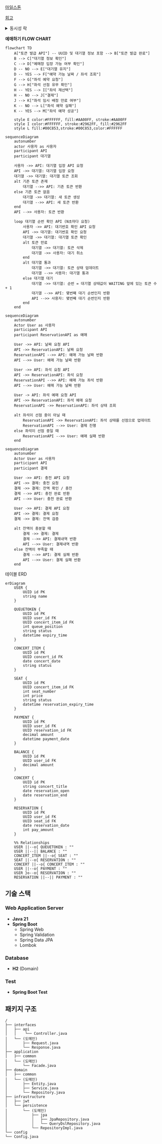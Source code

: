 [마일스톤](https://github.com/users/jjuya21/projects/2)

[회고](https://www.notion.so/STEP-10-1293baa346948054a5e4da68cb65eb3f)

<details>
  <summary>동시성 락</summary>

  <details>
    <summary>좌석 점유</summary>

  ```
  시나리오: 동일한 좌석에 대해 다수의 예약 요청이 동시에 발생한다.
  
  문제: 실제 좌석에 대한 예매는 하나만 존재해야하지만 여러 개가 존재할 수 있다.
  
  발생 가능성: 높음
  
  재시도 필요 유무: 무
  
  해결: 좌석점유에서 분산락을 이용해 한 좌석에 대해 최초 좌석 예매 요청 이후 모두 throw 한다.
  
  이유: 현재 로직은 좌석 점유 후 예약 인원 변경이 되고 있습니다.
  좌석 점유에 분산락을 적용하여 요청 좌석이 EMPTY 상태 이외에는 전부 throw 시키게 되면
  동시성 제어가 된다고 판단했습니다.
  부하 측면에서는 재시도가 없다는점, 그리고 최초 좌석 점유 경쟁 이후에 모든 요청은 
  예약가능 좌석 조회 READ에서 예약 불가 좌석으로 노출될 것이기 떄문에
  좌석별 최초 점유 경쟁 이후엔 부하가 크지 않을 것이라 생각 했습니다.
  ```

| 스레드 수            | 낙관적 락 | 비관적 락 | redis 분삭락 |
|------------------|-------|-------|-----------|
| 스레드 1000개시 수행 속도 | 1.2s  | 1.1s  | 4.1s      |

  </details>

  <details>
    <summary>충전 / 결제</summary>

  ```
  시나리오: 동일한 잔액에 대해 다수의 결제 / 충전 요청이 동시에 발생한다.
  
  문제: 실제 잔액에 대한 요청은 차례대로 진행이되어야 한지만 동시에 요청이 들어와
       올바르지 못한 결과가 나온다.
  
  발생 가능성: 낮음
  
  재시도 필요 유무: 무
  
  해결: 잔액에서 낙관락을 이용해 최초 요청 이후 모두 throw 한다.
  
  이유: 발생 가능성이 많지 않고 동시에 들어온 중복 요청 발생 시 의도하지 않은 결제나 충전이 발생하면 안된다고 판단했습니다.
  
  ** 만약 충전에 대한 중복 요청은 처리되어야 한다면 충전 요청은 분산락으로 구현할 것 같습니다.
  ```

- 충전

| 스레드 수            | 낙관적 락 | 비관적 락 | redis 분삭락 |
|------------------|-------|-------|-----------|
| 스레드 1000개시 수행 속도 | 1.2s  | 2.3s  | 4.0s      |

- 결제

| 스레드 수            | 낙관적 락 | 비관적 락 | redis 분삭락 |
|------------------|-------|-------|-----------| 
| 스레드 1000개시 수행 속도 | 1.2s  | 2.4s  | 4.1s      |

  </details>
분산 환경에서는 분산락의 성능이 더 좋아질 거라 생각한다.
</details>

**예매하기 FLOW CHART**

```mermaid
flowchart TD
    A["토큰 발급 API"] -- UUID 및 대기열 정보 포함 --> B["토큰 발급 완료"]
    B --> C["대기열 정보 확인"]
    C --> D["예매창 입장 가능 여부 확인"]
    D -- NO --> E["대기열 유지"]
    D -- YES --> F["예약 가능 날짜 / 좌석 조회"]
    F --> G["좌석 예약 요청"]
    G --> H["좌석 선점 유무 확인"]
    H -- YES --> I["좌석 재선택"]
    H -- NO --> J["결제"]
    J --> K["좌석 임시 배정 만료 여부"]
    K -- NO --> L["좌석 예약 실패"]
    K -- YES --> M["좌석 예약 성공"]

    style E color:#FFFFFF, fill:#AA00FF, stroke:#AA00FF
    style I color:#FFFFFF, stroke:#2962FF, fill:#2962FF
    style L fill:#00C853,stroke:#00C853,color:#FFFFFF
```

```mermaid
sequenceDiagram
    autonumber
    actor 사용자 as 사용자
    participant API
    participant 대기열

    사용자 ->> API: 대기열 입장 API 요청
    API ->> 대기열: 대기열 입장 요청
    대기열 ->> 대기열: 대기열 토큰 조회
    alt 기존 토큰 존재
        대기열 -->> API: 기존 토큰 반환
    else 기존 토큰 없음
        대기열 ->> 대기열: 새 토큰 생성
        대기열 -->> API: 새 토큰 반환
    end
    API -->> 사용자: 토큰 반환

    loop 대기열 순번 확인 API (N초마다 요청)
        사용자 ->> API: 대기번호 확인 API 요청
        API ->> 대기열: 대기번호 확인 요청
        대기열 ->> 대기열: 대기열 토큰 확인
        alt 토큰 만료
            대기열 ->> 대기열: 토큰 삭제
            대기열 ->> 사용자: 대기 취소
        end
        alt 대기열 통과
            대기열 ->> 대기열: 토큰 상태 업데이트
            대기열 -->> 사용자: 대기열 통과
        else 대기열 대기
            대기열 ->> 대기열: 순번 = 대기열 상태값이 WAITING 앞에 있는 토큰 수 + 1
            대기열 -->> API: 몇번째 대기 순번인지 반환
            API -->> 사용자: 몇번째 대기 순번인지 반환
        end
    end
```

```mermaid
sequenceDiagram
    autonumber
    Actor User as 사용자
    participant API
    participant ReservationAPI as 예매

    User ->> API: 날짜 요청 API
    API ->> ReservationAPI: 날짜 요청
    ReservationAPI -->> API: 예매 가능 날짜 반환
    API -->> User: 예매 가능 날짜 반환

    User ->> API: 좌석 요청 API
    API ->> ReservationAPI: 좌석 요청
    ReservationAPI -->> API: 예매 가능 좌석 반환
    API -->> User: 예매 가능 날짜 반환

    User -> API: 좌석 예매 요청 API
    API ->> ReservationAPI: 좌석 예매 요청
    ReservationAPI ->> ReservationAPI: 좌석 상태 조회

    alt 좌석이 선점 중이 아닐 때
        ReservationAPI ->> ReservationAPI: 좌석 상태를 선점으로 업데이트
        ReservationAPI -->> User: 결제 진행
    else 좌석이 선점 중일 때
        ReservationAPI -->> User: 예매 실패 반환
    end
```

```mermaid
sequenceDiagram
    autonumber
    Actor User as 사용자
    participant API
    participant 결제

    User ->> API: 충전 API 요청
    API ->> 결제: 충전 요청
    결제 ->> 결제: 잔액 확인 / 충전
    결제 -->> API: 충전 완료 반환
    API -->> User: 충전 완료 반환

    User ->> API: 결제 API 요청
    API ->> 결제: 결제 요청
    결제 ->> 결제: 잔액 검증

    alt 잔액이 충분할 때
        결제 ->> 결제: 결제
        결제 -->> API: 결제내역 반환
        API -->> User: 결제내역 반환
    else 잔액이 부족할 때
        결제 -->> API: 결제 실패 반환
        API -->> User: 결제 실패 반환
    end
```

테이블 ERD

```mermaid
erDiagram
    USER {
        UUID id PK
        string name
    }

    QUEUETOKEN {
        UUID id PK
        UUID user_id FK
        UUID concert_item_id FK
        int queue_position
        string status
        datetime expiry_time
    }

    CONCERT_ITEM {
        UUID id PK
        UUID concert_id FK
        date concert_date
        string status
    }

    SEAT {
        UUID id PK
        UUID concert_item_id FK
        int seat_number
        int price
        string status
        datetime reservation_expiry_time
    }

    PAYMENT {
        UUID id PK
        UUID user_id FK
        UUID reservation_id FK
        decimal amount
        datetime payment_date
    }

    BALANCE {
        UUID id PK
        UUID user_id FK
        decimal amount
    }

    CONCERT {
        UUID id PK
        string concert_title
        date reservation_open
        date reservation_end
    }

    RESERVATION {
        UUID id PK
        UUID user_id FK
        UUID seat_id FK
        date reservation_date
        int pay_amount
    }

    %% Relationships
    USER ||--o{ QUEUETOKEN : ""
    USER ||--|| BALANCE : ""
    CONCERT_ITEM ||--o{ SEAT : ""
    SEAT ||--o{ RESERVATION : ""
    CONCERT ||--o{ CONCERT_ITEM : ""
    USER ||--o{ PAYMENT : ""
    USER }o--o{ RESERVATION : ""
    RESERVATION ||--|| PAYMENT : ""
```

## 기술 스택

### Web Application Server

- **Java 21**
- **Spring Boot**
    - Spring Web
    - Spring Validation
    - Spring Data JPA
    - Lombok

### Database

- **H2** (Domain)

### Test

- **Spring Boot Test**

## 패키지 구조

```
/
├── interfaces
│   ├── api
│   │    └── Controller.java
│   └── (도메인)
│       ├── Request.java
│       └── Response.java
├── application
│   ├── common
│   └── (도메인)
│       └── Facade.java
├── domain
│   ├── common
│   └── (도메인)
│       ├── Entity.java
│       ├── Service.java
│       └── Repository.java
├── infrastructure
│   ├── jwt
│   └── persistence
│       └── (도메인)
│           ├── jpa
│           │   ├── JpaRepository.java
│           │   └── QueryDslRepository.java
│           └── RepositoryImpl.java
└── config
└── Config.java
```
